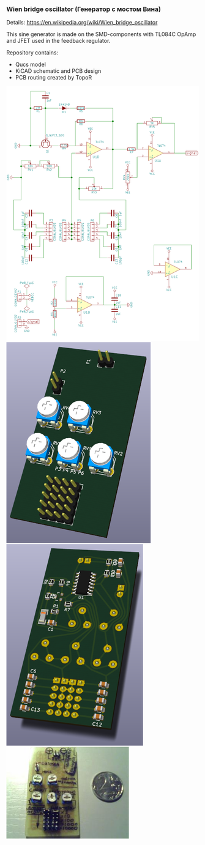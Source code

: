 ### Wien bridge oscillator (Генератор с мостом Вина)

Details:
https://en.wikipedia.org/wiki/Wien_bridge_oscillator

This sine generator is made on the SMD-components with TL084C OpAmp and JFET used in the feedback regulator.

Repository contains:

* Qucs model
* KiCAD schematic and PCB design
* PCB routing created by TopoR

![Scheme](Scheme.png)
![Front](Sine_generator_front.png)![Rear](Sine_generator_rear.png)
![Photo](Photo.jpeg)
